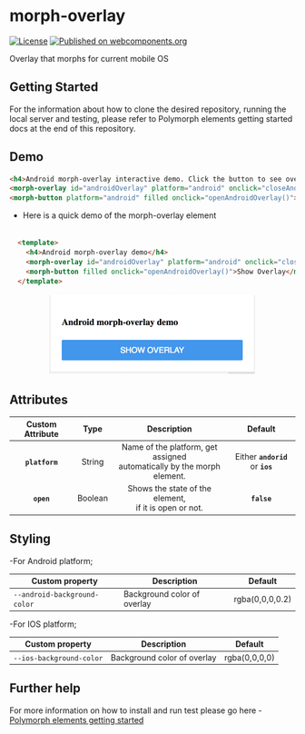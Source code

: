 # morph-overlay

[![License](https://img.shields.io/badge/License-Apache%202.0-blue.svg)](https://opensource.org/licenses/Apache-2.0) [![Published on webcomponents.org](https://img.shields.io/badge/webcomponents.org-published-blue.svg)](https://www.webcomponents.org/element/PolymerElements/paper-progress)

Overlay that morphs for current mobile OS

## Getting Started

For the information about how to clone the desired repository, running the local server and testing, please refer to Polymorph elements getting started docs at the end of this repository.

## Demo

<!---
```
<custom-element-demo>
  <template>
    <script src="../webcomponentsjs/webcomponents-lite.js"></script>
    <link rel="import" href="../morph-shared-colors/morph-shared-colors.html">
    <link rel="import" href="../morph-shared-styles/morph-shared-styles.html">
    <link rel="import" href="../morph-button/morph-button.html">
    <link rel="import" href="morph-overlay.html">
    <script>
      //Open and closes Android overlay
      function openAndroidOverlay() {
        document.getElementById('androidOverlay').setAttribute("open", true);
      }
      function closeAndroidOverlay () {
        var androidOverlay = document.getElementById('androidOverlay');
        if (androidOverlay.hasAttribute("open")) {
          androidOverlay.removeAttribute("open");
        }
      }
    </script>
    <next-code-block></next-code-block>
  </template>
</custom-element-demo>
```
-->
```html
<h4>Android morph-overlay interactive demo. Click the button to see overlay.</h4>
<morph-overlay id="androidOverlay" platform="android" onclick="closeAndroidOverlay()"></morph-overlay>
<morph-button platform="android" filled onclick="openAndroidOverlay()">Show Overlay</morph-button>
```

- Here is a quick demo of the morph-overlay element

```html

  <template>
    <h4>Android morph-overlay demo</h4>
    <morph-overlay id="androidOverlay" platform="android" onclick="closeAndroidOverlay()"></morph-overlay>
    <morph-button filled onclick="openAndroidOverlay()">Show Overlay</morph-button>
  </template>

```

  <p align="center" >
    <img src="./demo-images/android-demo.gif" alt="morph sidebar demo image" />
  </p>

## Attributes

|      Custom Attribute      |   Type  |                                   Description                                  |              Default              |
|:--------------------------:|:-------:|:------------------------------------------------------------------------------:|:---------------------------------:|
|       **`platform`**       |  String | Name of the platform, get assigned<br> automatically by the morph element.     | Either **`andorid`** or **`ios`** |
| **`open`** |  Boolean | Shows the state of the element,<br> if it is open or not.  | **`false`**                       |

## Styling

-For Android platform;

Custom property                  | Description                            | Default
---------------------------------|----------------------------------------|--------------------
`--android-background-color`     | Background color of overlay            | rgba(0,0,0,0.2)

-For IOS platform;

Custom property                  | Description                            | Default
---------------------------------|----------------------------------------|--------------------
`--ios-background-color`         | Background color of overlay            | rgba(0,0,0,0)

## Further help

For more information on how to install and run test please go here - [Polymorph elements getting started]

[Polymorph elements getting started]: https://github.com/moduware/polymorph-components/blob/master/INFO.md

